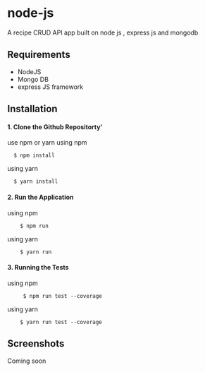 # node-js
A recipe CRUD API app built on node js , express js and mongodb

## Requirements

* NodeJS
* Mongo DB
* express JS framework


## Installation

#### 1. Clone the Github Repositorty'

use npm or yarn
  using npm

         
      $ npm install
       
   
   using yarn
   
     
      $ yarn install
  

#### 2. Run the Application

  using npm

       
        $ npm run
       
   
  using yarn
   
        
        $ yarn run
    
#### 3. Running the Tests

  using npm

       
         $ npm run test --coverage
       
   
  using yarn
   
        
        $ yarn run test --coverage
      
        


## Screenshots

Coming soon




